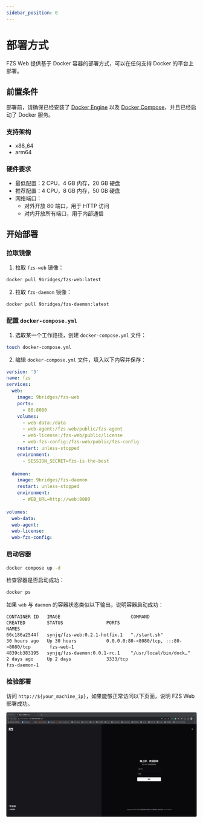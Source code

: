 ```yaml
---
sidebar_position: 0
---
```


# 部署方式

FZS Web 提供基于 Docker 容器的部署方式，可以在任何支持 Docker 的平台上部署。

## 前置条件

部署前，请确保已经安装了 [Docker Engine](https://docs.docker.com/engine/install/) 以及 [Docker Compose](https://docs.docker.com/compose/install/)，并且已经启动了 Docker 服务。

### 支持架构

- x86_64
- arm64

### 硬件要求

- 最低配置：2 CPU，4 GB 内存，20 GB 硬盘
- 推荐配置：4 CPU，8 GB 内存，50 GB 硬盘
- 网络端口：
  - 对外开放 80 端口，用于 HTTP 访问
  - 对内开放所有端口，用于内部通信

## 开始部署

### 拉取镜像

1. 拉取 `fzs-web` 镜像：

```bash
docker pull 9bridges/fzs-web:latest
```

2. 拉取 `fzs-daemon` 镜像：

```bash
docker pull 9bridges/fzs-daemon:latest
```

### 配置 `docker-compose.yml`

1. 选取某一个工作路径，创建 `docker-compose.yml` 文件：

```bash
touch docker-compose.yml
```

2. 编辑 `docker-compose.yml` 文件，填入以下内容并保存：

```yml
version: '3'
name: fzs
services:
  web:
    image: 9bridges/fzs-web
    ports:
      - 80:8080
    volumes:
      - web-data:/data
      - web-agent:/fzs-web/public/fzs-agent
      - web-license:/fzs-web/public/license
      - web-fzs-config:/fzs-web/public/fzs-config
    restart: unless-stopped
    environment:
      - SESSION_SECRET=fzs-is-the-best

  daemon:
    image: 9bridges/fzs-daemon
    restart: unless-stopped
    environment:
      - WEB_URL=http://web:8080

volumes:
  web-data:
  web-agent:
  web-license:
  web-fzs-config:
```

### 启动容器

```bash
docker compose up -d
```

检查容器是否启动成功：

```bash
docker ps
```

如果 `web` 与 `daemon` 的容器状态类似以下输出，说明容器启动成功：

```
CONTAINER ID   IMAGE                          COMMAND                  CREATED        STATUS                PORTS                                       NAMES
66c186a2544f   synjq/fzs-web:0.2.1-hotfix.1   "./start.sh"             30 hours ago   Up 30 hours           0.0.0.0:80->8080/tcp, :::80->8080/tcp       fzs-web-1
4839cb383195   synjq/fzs-daemon:0.0.1-rc.1    "/usr/local/bin/dock…"   2 days ago     Up 2 days             3333/tcp                                    fzs-daemon-1
```

### 检验部署

访问 `http://${your_machine_ip}`，如果能够正常访问以下页面，说明 FZS Web 部署成功。

![login-page](/img/screenshots/login.jpg)

